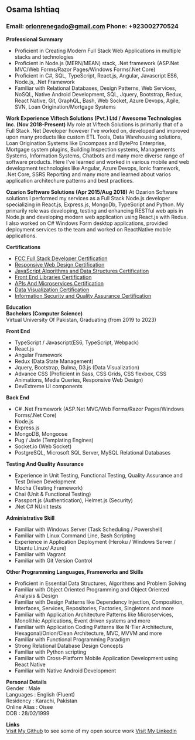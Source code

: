 ## **Osama Ishtiaq**
### Email: orionrenegado@gmail.com Phone: +923002770524     
     
__Professional Summary__    
* Proficient in Creating Modern Full Stack Web Applications in multiple stacks and technologies     
* Proficient in Node.js (MERN/MEAN) stack, .Net framework (ASP.Net MVC/Web Forms/Razor Pages/Windows Forms/.Net Core)
* Proficient in C#, SQL, TypeScript, React.js, Angular, Javascript ES6, Node.js, .Net Framework
* Familiar with Relational Databases, Design Patterns, Web Services, NoSQL, Native Android Development, SQL, Jquery, Bootstrap, Redux, React Native, Git, GraphQL, Bash, Web Socket, Azure Devops, Agile, SVN, Loan Origination/Mortgage Systems
      
__Work Experience__
**Viftech Solutions (Pvt.) Ltd / Awesome Technologies Inc. (Nov 2018-Present)**
My role at Viftech Solutions is primarily that of a Full Stack .Net Developer however I've worked on, developed and improved upon many products like custom ETL Tools, Data Warehousing solutions, Loan Origination Systems like Encompass and BytePro Enterprise, Mortgage system plugins, Building Inspection systems, Managements Systems, Information Systems, Chatbots and many more diverse range of software products. Here I've learned and worked in various mobile and web development technologies like Angular, Azure Devops, Ionic framework, .Net Core, SSRS Reporting and many more and learned about varios application architechure patterns and best practices. 

**Ozarion Software Solutions (Apr 2015/Aug 2018)** 
At Ozarion Software solutions I performed my services as a Full Stack Node.js developer specializing in React.js, Express.js, MongoDb, TypeScript and Python. My primarily role was developing, testing and enhancing RESTful web apis in Node.js and developing modern web application using React.js with Redux. I also worked on C# Windows Form desktop applications, provided deployment services to the team and worked on ReactNative mobile applications.

__Certifications__       
* [FCC Full Stack Developer Certification](https://www.freecodecamp.org/certification/ozarion/full-stack)       
* [Responsive Web Design Certification](https://www.freecodecamp.org/certification/ozarion/responsive-web-design)      
* [JavaScript Algorithms and Data Structures Certification](https://www.freecodecamp.org/certification/ozarion/javascript-algorithms-and-data-structures)        
* [Front End Libraries Certification](https://www.freecodecamp.org/certification/ozarion/front-end-libraries)       
* [APIs And Microservices Certification](https://www.freecodecamp.org/certification/ozarion/apis-and-microservices)      
* [Data Visualization Certification](https://www.freecodecamp.org/certification/ozarion/data-visualization)      
* [Information Security and Quality Assurance Certification](https://www.freecodecamp.org/certification/ozarion/information-security-and-quality-assurance)       
         
__Education__         
**Bachelors (Computer Science)**        
Virtual University Of Pakistan, 
Graduating (from 2019 to 2023)        
   
__Front End__       
* TypeScript / Javascript(ES6, TypeScript, Webpack)          
* React.js    
* Angular Framework     
* Redux (Data State Management)         
* Jquery, Bootstrap, Bulma, D3.js (Data Visualization)          
* Advance CSS (Proficient in Sass, CSS Grids, CSS flexbox, CSS Animations, Media Queries, Responsive Web Design)         
* DevExtreme UI components
          
__Back End__      
* C# .Net Framework (ASP.Net MVC/Web Forms/Razor Pages/Windows Forms/.Net Core)
* Node.js             
* Express.js         
* MongoDB, Mongoose      
* Pug / Jade (Templating Engines)      
* Socket.io (Web Socket)       
* PostgreSQL, Microsoft SQL Server, MySQL Relational Databases
        
__Testing And Quality Assurance__       
* Experience in Unit Testing, Functional Testing, Quality Assurance and Test Driven Development       
* Mocha (Testing Framework)      
* Chai (Unit & Functional Testing)        
* Passport.js (Authentication), Helmet.js (Security)       
* .Net C# NUnit tests
     
__Administrative Skill__         
* Familiar with Windows Server (Task Scheduling / Powershell)           
* Familiar with Linux Command Line, Bash Scripting
* Experience in Application Deployment (Heroku / Windows Server / Ubuntu Linux/ Azure)               
* Familiar with Vagrant        
* Familiar with Git Version Control      

__Other Programming Languages, Frameworks and Skills__        
* Proficient in Essential Data Structures, Algorithms and Problem Solving         
* Familiar with Object Oriented Programming and Object Oriented Analysis & Design
* Familiar with Design Patterns like Dependency Injection, Composition, Interfaces, Services, Repositories, Factories, Singletons and more
* Familiar with Application Architecture Patterns like Microservices, Monolithic Applications, Event driven systems and more
* Familiar with Application Coding Patterns like N-Tier Architecture, Hexagonal/Onion/Clean Architecture, MVC, MVVM and more
* Familiar with Functional Programming Paradigm
* Strong Relational Database Design Concepts       
* Familiar with Python scripting
* Familiar with Cross-Platform Mobile Application Development using React Native                  
* Familiar with Native Android Development
               
__Personal Details__                  
 Gender          : Male                
 Languages       : English (Fluent)      
 Residency       : Karachi, Pakistan        
 Online Alias    : Oisee        
 DOB             : 28/02/1999      
    
__Links__        
 [Visit My Github](https://github.com/osamaishtiaq) to see some of my open source work
 [Visit My LinkedIn](https://www.linkedin.com/in/osama-ishtiaq-58990a178/)
